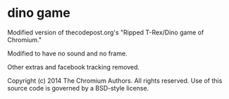 # dino game

Modified version of thecodepost.org's "Ripped T-Rex/Dino game of Chromium."

Modified to have no sound and no frame. 

Other extras and facebook tracking removed. 

Copyright (c) 2014 The Chromium Authors. All rights reserved.
Use of this source code is governed by a BSD-style license.
